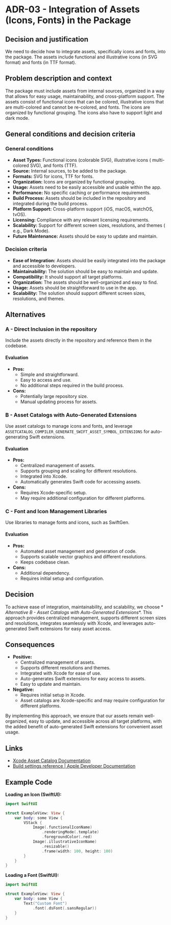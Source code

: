 # ADR-03 - Integration of Assets (Icons, Fonts) in the Package

## Decision and justification

We need to decide how to integrate assets, specifically icons and fonts, into
the package. The assets include functional and illustrative icons (in SVG
format) and fonts (in TTF format).

## Problem description and context

The package must include assets from internal sources, organized in a way that
allows for easy usage, maintainability, and cross-platform support. The assets
consist of functional icons that can be colored, illustrative icons that are
multi-colored and cannot be re-colored, and fonts. The icons are organized by
functional grouping. The icons also have to support light and dark mode.

## General conditions and decision criteria

### General conditions

* **Asset Types:** Functional icons (colorable SVG), illustrative icons (
  multi-colored SVG), and fonts (TTF).
* **Source:** Internal sources, to be added to the package.
* **Formats:** SVG for icons, TTF for fonts.
* **Organization:** Icons are organized by functional grouping.
* **Usage:** Assets need to be easily accessible and usable within the app.
* **Performance:** No specific caching or performance requirements.
* **Build Process:** Assets should be included in the repository and integrated
  during the build process.
* **Platform Support:** Cross-platform support (iOS, macOS, watchOS, tvOS).
* **Licensing:** Compliance with any relevant licensing requirements.
* **Scalability:** Support for different screen sizes, resolutions, and themes (
  e.g., Dark Mode).
* **Future Maintenance:** Assets should be easy to update and maintain.

### Decision criteria

* **Ease of Integration:** Assets should be easily integrated into the package
  and accessible to developers.
* **Maintainability:** The solution should be easy to maintain and update.
* **Compatibility:** It should support all target platforms.
* **Organization:** The assets should be well-organized and easy to find.
* **Usage:** Assets should be straightforward to use in the app.
* **Scalability:** The solution should support different screen sizes,
  resolutions, and themes.

## Alternatives

### A - Direct Inclusion in the repository

Include the assets directly in the repository and reference them in the
codebase.

#### Evaluation

* **Pros:**
  * Simple and straightforward.
  * Easy to access and use.
  * No additional steps required in the build process.
* **Cons:**
  * Potentially large repository size.
  * Manual updating process for assets.

### B - Asset Catalogs with Auto-Generated Extensions

Use asset catalogs to manage icons and fonts, and
leverage `ASSETCATALOG_COMPILER_GENERATE_SWIFT_ASSET_SYMBOL_EXTENSIONS` for
auto-generating Swift extensions.

#### Evaluation

* **Pros:**
  * Centralized management of assets.
  * Supports grouping and scaling for different resolutions.
  * Integrated into Xcode.
  * Automatically generates Swift code for accessing assets.
* **Cons:**
  * Requires Xcode-specific setup.
  * May require additional configuration for different platforms.

### C - Font and Icon Management Libraries

Use libraries to manage fonts and icons, such as SwiftGen.

#### Evaluation

* **Pros:**
  * Automated asset management and generation of code.
  * Supports scalable vector graphics and different resolutions.
  * Keeps codebase clean.
* **Cons:**
  * Additional dependency.
  * Requires initial setup and configuration.

## Decision

To achieve ease of integration, maintainability, and scalability, we choose *
*Alternative B - Asset Catalogs with Auto-Generated Extensions**. This approach
provides centralized management, supports different screen sizes and
resolutions, integrates seamlessly with Xcode, and leverages auto-generated
Swift extensions for easy asset access.

## Consequences

* **Positive:**
  * Centralized management of assets.
  * Supports different resolutions and themes.
  * Integrated with Xcode for ease of use.
  * Auto-generates Swift extensions for easy access to assets.
  * Easy to update and maintain.
* **Negative:**
  * Requires initial setup in Xcode.
  * Asset catalogs are Xcode-specific and may require configuration for
    different platforms.

By implementing this approach, we ensure that our assets remain well-organized,
easy to update, and accessible across all target platforms, with the added
benefit of auto-generated Swift extensions for convenient asset usage.

## Links

* [Xcode Asset Catalog Documentation](https://developer.apple.com/documentation/xcode/managing-assets-with-asset-catalogs)
* [Build settings reference | Apple Developer Documentation](https://developer.apple.com/documentation/xcode/build-settings-reference#Generate-Asset-Symbols)

## Example Code

**Loading an Icon (SwiftUI):**

```swift
import SwiftUI

struct ExampleView: View {
    var body: some View {
        VStack {
            Image(.functionalIconName)
                .renderingMode(.template)
                .foregroundColor(.red)
            Image(.illustrativeIconName)
                .resizable()
                .frame(width: 100, height: 100)
        }
    }
}
```

**Loading a Font (SwiftUI):**

```swift
import SwiftUI

struct ExampleView: View {
    var body: some View {
        Text("Custom Font")
            .font(.dsFont(.sansRegular))
    }
}
```
